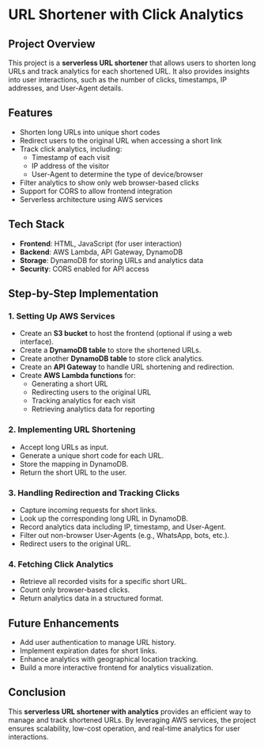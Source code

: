 # URL Shortener with Click Analytics

## Project Overview
This project is a **serverless URL shortener** that allows users to shorten long URLs and track analytics for each shortened URL. It also provides insights into user interactions, such as the number of clicks, timestamps, IP addresses, and User-Agent details.

## Features
- Shorten long URLs into unique short codes
- Redirect users to the original URL when accessing a short link
- Track click analytics, including:
  - Timestamp of each visit
  - IP address of the visitor
  - User-Agent to determine the type of device/browser
- Filter analytics to show only web browser-based clicks
- Support for CORS to allow frontend integration
- Serverless architecture using AWS services

## Tech Stack
- **Frontend**: HTML, JavaScript (for user interaction)
- **Backend**: AWS Lambda, API Gateway, DynamoDB
- **Storage**: DynamoDB for storing URLs and analytics data
- **Security**: CORS enabled for API access

## Step-by-Step Implementation

### 1. Setting Up AWS Services
- Create an **S3 bucket** to host the frontend (optional if using a web interface).
- Create a **DynamoDB table** to store the shortened URLs.
- Create another **DynamoDB table** to store click analytics.
- Create an **API Gateway** to handle URL shortening and redirection.
- Create **AWS Lambda functions** for:
  - Generating a short URL
  - Redirecting users to the original URL
  - Tracking analytics for each visit
  - Retrieving analytics data for reporting

### 2. Implementing URL Shortening
- Accept long URLs as input.
- Generate a unique short code for each URL.
- Store the mapping in DynamoDB.
- Return the short URL to the user.

### 3. Handling Redirection and Tracking Clicks
- Capture incoming requests for short links.
- Look up the corresponding long URL in DynamoDB.
- Record analytics data including IP, timestamp, and User-Agent.
- Filter out non-browser User-Agents (e.g., WhatsApp, bots, etc.).
- Redirect users to the original URL.

### 4. Fetching Click Analytics
- Retrieve all recorded visits for a specific short URL.
- Count only browser-based clicks.
- Return analytics data in a structured format.

## Future Enhancements
- Add user authentication to manage URL history.
- Implement expiration dates for short links.
- Enhance analytics with geographical location tracking.
- Build a more interactive frontend for analytics visualization.

## Conclusion
This **serverless URL shortener with analytics** provides an efficient way to manage and track shortened URLs. By leveraging AWS services, the project ensures scalability, low-cost operation, and real-time analytics for user interactions.

